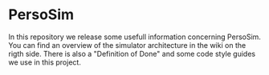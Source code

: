 PersoSim
========

In this repository we release some usefull information concerning PersoSim. You can find an overview of the simulator architecture in the wiki on the rigth side. There is also a "Definition of  Done" and some code style guides we use in this project.
